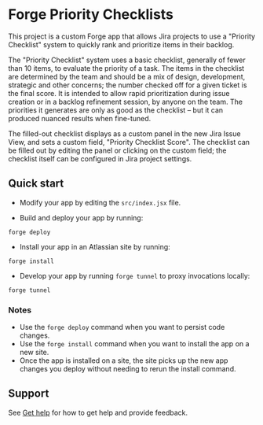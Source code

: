# Forge Priority Checklists

This project is a custom Forge app that allows Jira projects to use a "Priority Checklist" system to quickly rank and prioritize items in their backlog.

The "Priority Checklist" system uses a basic checklist, generally of fewer than 10 items, to evaluate the priority of a task. The items in the checklist are determined by the team and should be a mix of design, development, strategic and other concerns; the number checked off for a given ticket is the final score. It is intended to allow rapid prioritization during issue creation or in a backlog refinement session, by anyone on the team. The priorities it generates are only as good as the checklist – but it can produced nuanced results when fine-tuned.

The filled-out checklist displays as a custom panel in the new Jira Issue View, and sets a custom field, "Priority Checklist Score". The checklist can be filled out by editing the panel or clicking on the custom field; the checklist itself can be configured in Jira project settings.

## Quick start

- Modify your app by editing the `src/index.jsx` file.

- Build and deploy your app by running:

```
forge deploy
```

- Install your app in an Atlassian site by running:

```
forge install
```

- Develop your app by running `forge tunnel` to proxy invocations locally:

```
forge tunnel
```

### Notes

- Use the `forge deploy` command when you want to persist code changes.
- Use the `forge install` command when you want to install the app on a new site.
- Once the app is installed on a site, the site picks up the new app changes you deploy without needing to rerun the install command.

## Support

See [Get help](https://developer.atlassian.com/platform/forge/get-help/) for how to get help and provide feedback.
